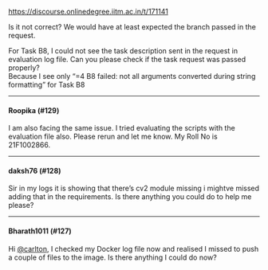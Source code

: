 https://discourse.onlinedegree.iitm.ac.in/t/171141

Is it not correct? We would have at least expected the branch passed in the request.</p>
<p>For Task B8, I could not see the task description sent in the request in evaluation log file. Can you please check if the task request was passed properly?<br/>
Because I see only “=4 B8 failed: not all arguments converted during string formatting” for Task B8</p><hr>

<h4>Roopika (#129)</h4>
<p>I am also facing the same issue. I tried evaluating the scripts with the evaluation file also. Please rerun and let me know. My Roll No is 21F1002866.</p><hr>

<h4>daksh76 (#128)</h4>
<p>Sir in my logs it is showing that there’s cv2 module missing i mightve missed adding that in the requirements. Is there anything you could do to help me please?</p><hr>

<h4>Bharath1011 (#127)</h4>
<p>Hi <a class="mention" href="/u/carlton">@carlton</a>, I checked my Docker log file now and realised I missed to push a couple of files to the image. Is there anything I could do now?